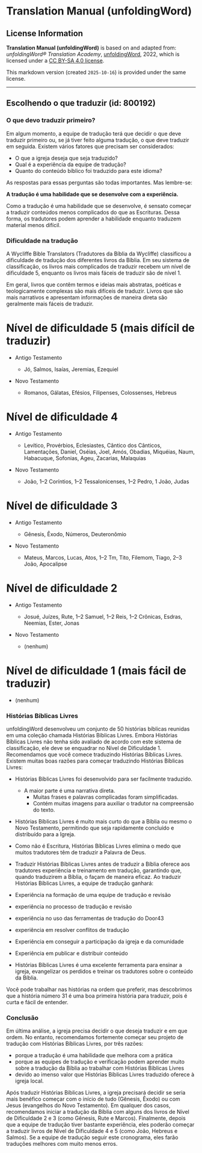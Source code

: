 # Translation Manual (unfoldingWord)

## License Information

**Translation Manual (unfoldingWord)** is based on and adapted from: _unfoldingWord® Translation Academy_, [unfoldingWord](https://unfoldingword.org/utw), 2022, which is licensed under a [CC BY-SA 4.0 license](https://creativecommons.org/licenses/by-sa/4.0/legalcode.en).

This markdown version (created `2025-10-16`) is provided under the same license.



--------------------------------

## Escolhendo o que traduzir (id: 800192)

### O que devo traduzir primeiro?

Em algum momento, a equipe de tradução terá que decidir o que deve traduzir primeiro ou, se já tiver feito alguma tradução, o que deve traduzir em seguida. Existem vários fatores que precisam ser considerados:

* O que a igreja deseja que seja traduzido?
* Qual é a experiência da equipe de tradução?
* Quanto do conteúdo bíblico foi traduzido para este idioma?

As respostas para essas perguntas são todas importantes. Mas lembre\-se:

**A tradução é uma habilidade que se desenvolve com a experiência.**

Como a tradução é uma habilidade que se desenvolve, é sensato começar a traduzir conteúdos menos complicados do que as Escrituras. Dessa forma, os tradutores podem aprender a habilidade enquanto traduzem material menos difícil.

### Dificuldade na tradução

A Wycliffe Bible Translators (Tradutores da Bíblia da Wycliffe) classificou a dificuldade de tradução dos diferentes livros da Bíblia. Em seu sistema de classificação, os livros mais complicados de traduzir recebem um nível de dificuldade 5, enquanto os livros mais fáceis de traduzir são de nível 1\.

Em geral, livros que contêm termos e ideias mais abstratas, poéticas e teologicamente complexas são mais difíceis de traduzir. Livros que são mais narrativos e apresentam informações de maneira direta são geralmente mais fáceis de traduzir.

Nível de dificuldade 5 (mais difícil de traduzir)
=================================================

* Antigo Testamento

    + Jó, Salmos, Isaías, Jeremias, Ezequiel
* Novo Testamento

    + Romanos, Gálatas, Efésios, Filipenses, Colossenses, Hebreus

Nível de dificuldade 4
======================

* Antigo Testamento

    + Levítico, Provérbios, Eclesiastes, Cântico dos Cânticos, Lamentações, Daniel, Oséias, Joel, Amós, Obadias, Miquéias, Naum, Habacuque, Sofonias, Ageu, Zacarias, Malaquias
* Novo Testamento

    + João, 1–2 Coríntios, 1–2 Tessalonicenses, 1–2 Pedro, 1 João, Judas

Nível de dificuldade 3
======================

* Antigo Testamento

    + Gênesis, Êxodo, Números, Deuteronômio
* Novo Testamento

    + Mateus, Marcos, Lucas, Atos, 1–2 Tm, Tito, Filemom, Tiago, 2–3 João, Apocalipse

Nível de dificuldade 2
======================

* Antigo Testamento

    + Josué, Juízes, Rute, 1–2 Samuel, 1–2 Reis, 1–2 Crônicas, Esdras, Neemias, Ester, Jonas
* Novo Testamento

    + (nenhum)

Nível de dificuldade 1 (mais fácil de traduzir)
===============================================

* (nenhum)

### Histórias Bíblicas Livres

unfoldingWord desenvolveu um conjunto de 50 histórias bíblicas reunidas em uma coleção chamada Histórias Bíblicas Livres. Embora Histórias Bíblicas Livres não tenha sido avaliado de acordo com este sistema de classificação, ele deve se enquadrar no Nível de Dificuldade 1\. Recomendamos que você comece traduzindo Histórias Bíblicas Livres. Existem muitas boas razões para começar traduzindo Histórias Bíblicas Livres:

* Histórias Bíblicas Livres foi desenvolvido para ser facilmente traduzido.

    + A maior parte é uma narrativa direta.
        + Muitas frases e palavras complicadas foram simplificadas.
        + Contém muitas imagens para auxiliar o tradutor na compreensão do texto.
* Histórias Bíblicas Livres é muito mais curto do que a Bíblia ou mesmo o Novo Testamento, permitindo que seja rapidamente concluído e distribuído para a Igreja.
* Como não é Escritura, Histórias Bíblicas Livres elimina o medo que muitos tradutores têm de traduzir a Palavra de Deus.
* Traduzir Histórias Bíblicas Livres antes de traduzir a Bíblia oferece aos tradutores experiência e treinamento em tradução, garantindo que, quando traduzirem a Bíblia, o façam de maneira eficaz. Ao traduzir Histórias Bíblicas Livres, a equipe de tradução ganhará:

* Experiência na formação de uma equipe de tradução e revisão
* experiência no processo de tradução e revisão
* experiência no uso das ferramentas de tradução do Door43
* experiência em resolver conflitos de tradução
* Experiência em conseguir a participação da igreja e da comunidade
* Experiência em publicar e distribuir conteúdo

* Histórias Bíblicas Livres é uma excelente ferramenta para ensinar a igreja, evangelizar os perdidos e treinar os tradutores sobre o conteúdo da Bíblia.

Você pode trabalhar nas histórias na ordem que preferir, mas descobrimos que a história número 31 é uma boa primeira história para traduzir, pois é curta e fácil de entender.

### Conclusão

Em última análise, a igreja precisa decidir o que deseja traduzir e em que ordem. No entanto, recomendamos fortemente começar seu projeto de tradução com Histórias Bíblicas Livres, por três razões:

* porque a tradução é uma habilidade que melhora com a prática
* porque as equipes de tradução e verificação podem aprender muito sobre a tradução da Bíblia ao trabalhar com Histórias Bíblicas Livres
* devido ao imenso valor que Histórias Bíblicas Livres traduzido oferece à igreja local.

Após traduzir Histórias Bíblicas Livres, a igreja precisará decidir se seria mais benéfico começar com o início de tudo (Gênesis, Êxodo) ou com Jesus (evangelhos do Novo Testamento). Em qualquer dos casos, recomendamos iniciar a tradução da Bíblia com alguns dos livros de Nível de Dificuldade 2 e 3 (como Gênesis, Rute e Marcos). Finalmente, depois que a equipe de tradução tiver bastante experiência, eles poderão começar a traduzir livros de Nível de Dificuldade 4 e 5 (como João, Hebreus e Salmos). Se a equipe de tradução seguir este cronograma, eles farão traduções melhores com muito menos erros.


